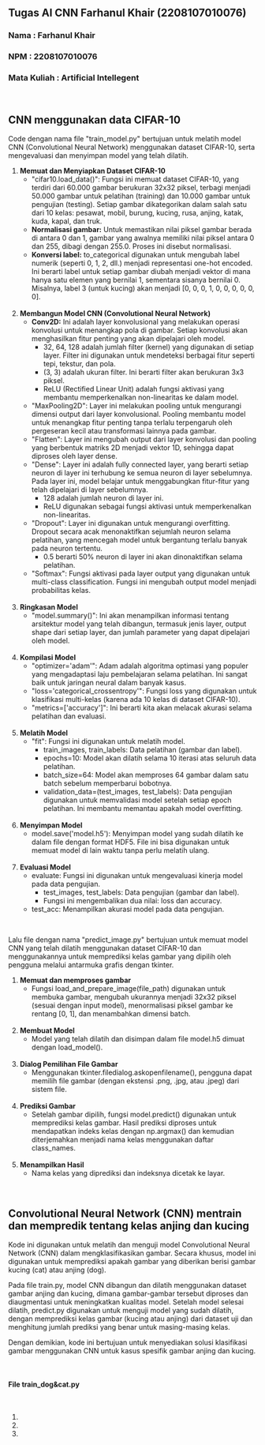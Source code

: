 <h2>Tugas AI CNN Farhanul Khair (2208107010076)</h2>
<h3>Nama        : Farhanul Khair </h3>
<h3>NPM         : 2208107010076 </h3>
<h3>Mata Kuliah : Artificial Intellegent </h3>
<br>
<h2>CNN menggunakan data CIFAR-10</h2>
<p>Code dengan nama file "train_model.py" bertujuan untuk melatih model CNN (Convolutional Neural Network) menggunakan dataset CIFAR-10, serta mengevaluasi dan menyimpan model yang telah dilatih.</p>

<ol>
  <li><b>Memuat dan Menyiapkan Dataset CIFAR-10</b>
      <ul>
        <li>"cifar10.load_data()": Fungsi ini memuat dataset CIFAR-10, yang terdiri dari 60.000 gambar berukuran 32x32 piksel, terbagi menjadi 50.000 gambar untuk pelatihan (training) dan 10.000 gambar untuk pengujian (testing). Setiap gambar dikategorikan dalam salah satu dari 10 kelas: pesawat, mobil, burung, kucing, rusa, anjing, katak, kuda, kapal, dan truk.</li>
        <li><b>Normalisasi gambar:</b> Untuk memastikan nilai piksel gambar berada di antara 0 dan 1, gambar yang awalnya memiliki nilai piksel antara 0 dan 255, dibagi dengan 255.0. Proses ini disebut normalisasi.</li>
        <li><b>Konversi label:</b> to_categorical digunakan untuk mengubah label numerik (seperti 0, 1, 2, dll.) menjadi representasi one-hot encoded. Ini berarti label untuk setiap gambar diubah menjadi vektor di mana hanya satu elemen yang bernilai 1, sementara sisanya bernilai 0. Misalnya, label 3 (untuk kucing) akan menjadi [0, 0, 0, 1, 0, 0, 0, 0, 0, 0].</li>
      </ul>
  </li>
  <br>
  <li><b>Membangun Model CNN (Convolutional Neural Network)</b>
      <ul>
        <li><b>Conv2D:</b> Ini adalah layer konvolusional yang melakukan operasi konvolusi untuk menangkap pola di gambar. Setiap konvolusi akan menghasilkan fitur penting yang akan dipelajari oleh model.
          <ul>
            <li>32, 64, 128 adalah jumlah filter (kernel) yang digunakan di setiap layer. Filter ini digunakan untuk mendeteksi berbagai fitur seperti tepi, tekstur, dan pola.</li>
            <li>(3, 3) adalah ukuran filter. Ini berarti filter akan berukuran 3x3 piksel.</li>
            <li>ReLU (Rectified Linear Unit) adalah fungsi aktivasi yang membantu memperkenalkan non-linearitas ke dalam model.</li>
          </ul>
        </li>
        <li>"MaxPooling2D": Layer ini melakukan pooling untuk mengurangi dimensi output dari layer konvolusional. Pooling membantu model untuk menangkap fitur penting tanpa terlalu terpengaruh oleh pergeseran kecil atau transformasi lainnya pada gambar.</li>
        <li>"Flatten": Layer ini mengubah output dari layer konvolusi dan pooling yang berbentuk matriks 2D menjadi vektor 1D, sehingga dapat diproses oleh layer dense.</li>
        <li>"Dense": Layer ini adalah fully connected layer, yang berarti setiap neuron di layer ini terhubung ke semua neuron di layer sebelumnya. Pada layer ini, model belajar untuk menggabungkan fitur-fitur yang telah dipelajari di layer sebelumnya.
            <ul>
              <li>128 adalah jumlah neuron di layer ini.</li>
              <li>ReLU digunakan sebagai fungsi aktivasi untuk memperkenalkan non-linearitas.</li>
            </ul>
        </li>
        <li>"Dropout": Layer ini digunakan untuk mengurangi overfitting. Dropout secara acak menonaktifkan sejumlah neuron selama pelatihan, yang mencegah model untuk bergantung terlalu banyak pada neuron tertentu.
            <ul>
              <li>0.5 berarti 50% neuron di layer ini akan dinonaktifkan selama pelatihan.</li>
            </ul>
        </li>
        <li>"Softmax": Fungsi aktivasi pada layer output yang digunakan untuk multi-class classification. Fungsi ini mengubah output model menjadi probabilitas kelas.</li>
      </ul>
  </li>
  <br>
  <li><b>Ringkasan Model</b>
      <ul>
        <li>"model.summary()": Ini akan menampilkan informasi tentang arsitektur model yang telah dibangun, termasuk jenis layer, output shape dari setiap layer, dan jumlah parameter yang dapat dipelajari oleh model.  
        </li>
      </ul>
  </li>
  <br>
  <li><b>Kompilasi Model</b>
      <ul>
        <li>"optimizer='adam'": Adam adalah algoritma optimasi yang populer yang mengadaptasi laju pembelajaran selama pelatihan. Ini sangat baik untuk jaringan neural dalam banyak kasus.</li>
        <li>"loss='categorical_crossentropy'": Fungsi loss yang digunakan untuk klasifikasi multi-kelas (karena ada 10 kelas di dataset CIFAR-10).</li>
        <li>"metrics=['accuracy']": Ini berarti kita akan melacak akurasi selama pelatihan dan evaluasi.</li>
      </ul>
  </li>
  <br>
  <li><b>Melatih Model</b>
      <ul>
        <li>
          "fit": Fungsi ini digunakan untuk melatih model.
          <ul>
            <li>train_images, train_labels: Data pelatihan (gambar dan label).</li>
            <li>epochs=10: Model akan dilatih selama 10 iterasi atas seluruh data pelatihan.</li>
            <li>batch_size=64: Model akan memproses 64 gambar dalam satu batch sebelum memperbarui bobotnya.</li>
            <li>validation_data=(test_images, test_labels): Data pengujian digunakan untuk memvalidasi model setelah setiap epoch pelatihan. Ini membantu memantau apakah model overfitting.</li>
          </ul>
        </li>
      </ul>
  </li>
  <br>
  <li><b>Menyimpan Model</b>
      <ul>
        <li>model.save('model.h5'): Menyimpan model yang sudah dilatih ke dalam file dengan format HDF5. File ini bisa digunakan untuk memuat model di lain waktu tanpa perlu melatih ulang.</li>
      </ul>
  </li>
  <br>
  <li><b>Evaluasi Model</b>
      <ul>
        <li>evaluate: Fungsi ini digunakan untuk mengevaluasi kinerja model pada data pengujian.
            <ul>
              <li>test_images, test_labels: Data pengujian (gambar dan label).</li>
              <li>Fungsi ini mengembalikan dua nilai: loss dan accuracy.</li>
            </ul>
        </li>
        <li>test_acc: Menampilkan akurasi model pada data pengujian.</li>
      </ul>
  </li>
</ol>
<br>
<p>Lalu file dengan nama "predict_image.py" bertujuan untuk memuat model CNN yang telah dilatih menggunakan dataset CIFAR-10 dan menggunakannya untuk memprediksi kelas gambar yang dipilih oleh pengguna melalui antarmuka grafis dengan tkinter.</p>

<ol>
  <li><b>Memuat dan memproses gambar</b>
      <ul>
        <li>Fungsi load_and_prepare_image(file_path) digunakan untuk membuka gambar, mengubah ukurannya menjadi 32x32 piksel (sesuai dengan input model), menormalisasi piksel gambar ke rentang [0, 1], dan menambahkan dimensi batch.</li>
      </ul>
  </li>
  <br>
  <li><b>Membuat Model</b>
      <ul>
        <li>Model yang telah dilatih dan disimpan dalam file model.h5 dimuat dengan load_model().</li>
      </ul>
  </li>
  <br>
  <li><b>Dialog Pemilihan File Gambar</b>
      <ul>
        <li>Menggunakan tkinter.filedialog.askopenfilename(), pengguna dapat memilih file gambar (dengan ekstensi .png, .jpg, atau .jpeg) dari sistem file.</li>
      </ul>
  </li>
  <br>
  <li><b>Prediksi Gambar</b>
      <ul>
        <li>Setelah gambar dipilih, fungsi model.predict() digunakan untuk memprediksi kelas gambar. Hasil prediksi diproses untuk mendapatkan indeks kelas dengan np.argmax() dan kemudian diterjemahkan menjadi nama kelas menggunakan daftar class_names.</li>
      </ul>
  </li>
  <br>
  <li><b>Menampilkan Hasil</b>
      <ul>
        <li>Nama kelas yang diprediksi dan indeksnya dicetak ke layar.</li>
      </ul>
  </li>
</ol>
<br>
<h2>Convolutional Neural Network (CNN) mentrain dan mempredik tentang kelas anjing dan kucing</h2>
<p>Kode ini digunakan untuk melatih dan menguji model Convolutional Neural Network (CNN) dalam mengklasifikasikan gambar. Secara khusus, model ini digunakan untuk memprediksi apakah gambar yang diberikan berisi gambar kucing (cat) atau anjing (dog).

Pada file train.py, model CNN dibangun dan dilatih menggunakan dataset gambar anjing dan kucing, dimana gambar-gambar tersebut diproses dan diaugmentasi untuk meningkatkan kualitas model. Setelah model selesai dilatih, predict.py digunakan untuk menguji model yang sudah dilatih, dengan memprediksi kelas gambar (kucing atau anjing) dari dataset uji dan menghitung jumlah prediksi yang benar untuk masing-masing kelas.

Dengan demikian, kode ini bertujuan untuk menyediakan solusi klasifikasi gambar menggunakan CNN untuk kasus spesifik gambar anjing dan kucing.</p>
<br>
<h4>File train_dog&cat.py</h4>
<br>
<ol>
  <li><b></b></li>
  <li></li>
  <li></li>
</ol>
